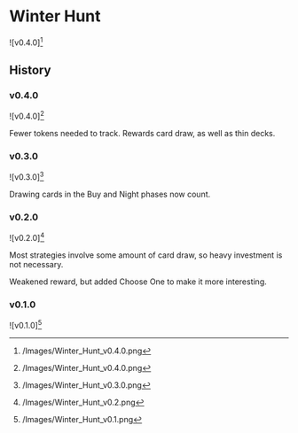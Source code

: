 # Winter Hunt

![v0.4.0][^v0.4.0]

## History

### v0.4.0

![v0.4.0][^v0.4.0]

Fewer tokens needed to track. Rewards card draw, as well as thin decks.

### v0.3.0

![v0.3.0][^v0.3.0]

Drawing cards in the Buy and Night phases now count.

### v0.2.0

![v0.2.0][^v0.2.0]

Most strategies involve some amount of card draw, so heavy investment is not
necessary.

Weakened reward, but added Choose One to make it more interesting.

### v0.1.0

![v0.1.0][^v0.1.0]

[^v0.1.0]: /Images/Winter_Hunt_v0.1.png
[^v0.2.0]: /Images/Winter_Hunt_v0.2.png
[^v0.3.0]: /Images/Winter_Hunt_v0.3.0.png
[^v0.4.0]: /Images/Winter_Hunt_v0.4.0.png
